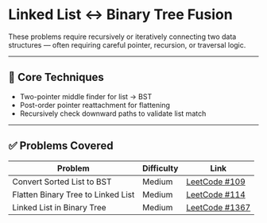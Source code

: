 # Linked List ↔ Binary Tree Fusion

These problems require recursively or iteratively connecting two data structures — often requiring careful pointer, recursion, or traversal logic.

---

## 🧠 Core Techniques

- Two-pointer middle finder for list → BST
- Post-order pointer reattachment for flattening
- Recursively check downward paths to validate list match

---

## ✅ Problems Covered

| Problem | Difficulty | Link |
|--------|------------|------|
| Convert Sorted List to BST | Medium | [LeetCode #109](https://leetcode.com/problems/convert-sorted-list-to-binary-search-tree/) |
| Flatten Binary Tree to Linked List | Medium | [LeetCode #114](https://leetcode.com/problems/flatten-binary-tree-to-linked-list/) |
| Linked List in Binary Tree | Medium | [LeetCode #1367](https://leetcode.com/problems/linked-list-in-binary-tree/) |

